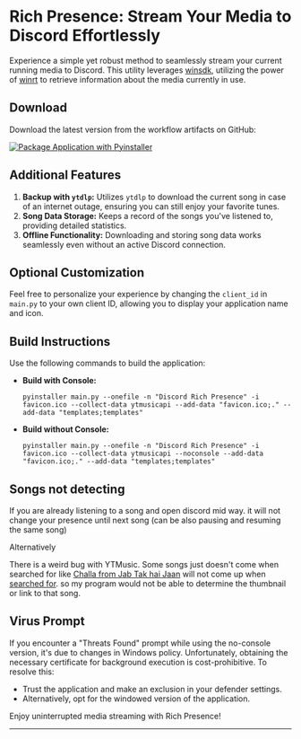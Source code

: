 # Rich Presence: Stream Your Media to Discord Effortlessly

Experience a simple yet robust method to seamlessly stream your current running media to Discord. This utility leverages [winsdk](https://pypi.org/project/winsdk/), utilizing the power of [winrt](https://pypi.org/project/winrt/) to retrieve information about the media currently in use.

## Download

Download the latest version from the workflow artifacts on GitHub:

[![Package Application with Pyinstaller](https://github.com/SurajBhari/rich-presence/actions/workflows/main.yml/badge.svg)](https://github.com/SurajBhari/rich-presence/actions/workflows/main.yml)

## Additional Features

1. **Backup with `ytdlp`:** Utilizes `ytdlp` to download the current song in case of an internet outage, ensuring you can still enjoy your favorite tunes.
2. **Song Data Storage:** Keeps a record of the songs you've listened to, providing detailed statistics.
3. **Offline Functionality:** Downloading and storing song data works seamlessly even without an active Discord connection.

## Optional Customization

Feel free to personalize your experience by changing the `client_id` in `main.py` to your own client ID, allowing you to display your application name and icon.

## Build Instructions

Use the following commands to build the application:

- **Build with Console:**
  ```
  pyinstaller main.py --onefile -n "Discord Rich Presence" -i favicon.ico --collect-data ytmusicapi --add-data "favicon.ico;." --add-data "templates;templates"
  ```

- **Build without Console:**
  ```
  pyinstaller main.py --onefile -n "Discord Rich Presence" -i favicon.ico --collect-data ytmusicapi --noconsole --add-data "favicon.ico;." --add-data "templates;templates"
  ```

## Songs not detecting

If you are already listening to a song and open discord mid way. it will not change your presence until next song (can be also pausing and resuming the same song)

Alternatively

There is a weird bug with YTMusic. Some songs just doesn't come when searched for like [Challa from Jab Tak hai Jaan](https://music.youtube.com/watch?v=hhssZ5bDa8E) will not come up when [searched for](https://music.youtube.com/search?q=challa+rabbi). so my program would not be able to determine the thumbnail or link to that song.

## Virus Prompt

If you encounter a "Threats Found" prompt while using the no-console version, it's due to changes in Windows policy. Unfortunately, obtaining the necessary certificate for background execution is cost-prohibitive. To resolve this:
- Trust the application and make an exclusion in your defender settings.
- Alternatively, opt for the windowed version of the application.

Enjoy uninterrupted media streaming with Rich Presence!

---
